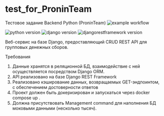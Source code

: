 # test_for_ProninTeam
Тестовое задание Backend Python (ProninTeam)
![example workflow](https://github.com/margoloko/test_for_ProninTeam/blob/main/.github/workflow/workflow.yaml/badge.svg)

![python version](https://img.shields.io/badge/Python-3.11-green)
![django version](https://img.shields.io/badge/Django-5.0-green)
![djangorestframework version](https://img.shields.io/badge/DRF-3.14-green)

Bеб-сервис на базе Django, предоставляющий CRUD REST API
для групповых денежных сборов.

Требования
1. Данные хранятся в реляционной БД, взаимодействие с ней
осуществляется посредством Django ORM.
2. API реализовано на базе Django REST Framework
3. Реализовано кэширование данных, возвращаемых GET-эндпоинтом, с
обеспечением достоверности ответов
4. Проект должен быть докеризирован и запускаться через docker compose up .
5. Должна присутствовать Management command для наполнения БД
моковыми данными (несколько тысяч).
